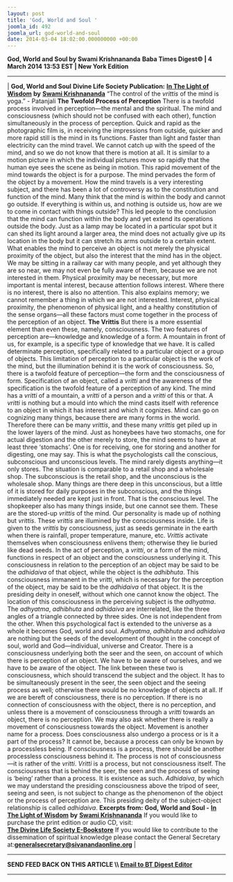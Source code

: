 ```yaml
---
layout: post
title: 'God, World and Soul '
joomla_id: 492
joomla_url: god-world-and-soul
date: 2014-03-04 18:02:00.000000000 +00:00
---
```

 **God, World and Soul by Swami Krishnananda**
**Baba Times Digest© | 4 March 2014 13:53 EST | New York Edition**
* * *
| 
**God, World and Soul**
**Divine Life Society Publication:** [**In The Light of Wisdom**](http://www.swami-krishnananda.org/light/light_06.html) **by** [**Swami Krishnananda**](http://www.dlshq.org/saints/krishnananda.htm)
“The control of the _vrittis_ of the mind is yoga.” - Patanjali
**The Twofold Process of Perception**
There is a twofold process involved in perception—the mental and the spiritual. The mind and consciousness (which should not be confused with each other), function simultaneously in the process of perception. Quick and rapid as the photographic film is, in receiving the impressions from outside, quicker and more rapid still is the mind in its functions. Faster than light and faster than electricity can the mind travel. We cannot catch up with the speed of the mind, and so we do not know that there is motion at all. It is similar to a motion picture in which the individual pictures move so rapidly that the human eye sees the scene as being in motion. This rapid movement of the mind towards the object is for a purpose. The mind pervades the form of the object by a movement.
How the mind travels is a very interesting subject, and there has been a lot of controversy as to the constitution and function of the mind. Many think that the mind is within the body and cannot go outside. If everything is within us, and nothing is outside us, how are we to come in contact with things outside? This led people to the conclusion that the mind can function within the body and yet extend its operations outside the body. Just as a lamp may be located in a particular spot but it can shed its light around a larger area, the mind does not actually give up its location in the body but it can stretch its arms outside to a certain extent.
What enables the mind to perceive an object is not merely the physical proximity of the object, but also the interest that the mind has in the object. We may be sitting in a railway car with many people, and yet although they are so near, we may not even be fully aware of them, because we are not interested in them. Physical proximity may be necessary, but more important is mental interest, because attention follows interest. Where there is no interest, there is also no attention. This also explains memory; we cannot remember a thing in which we are not interested. Interest, physical proximity, the phenomenon of physical light, and a healthy constitution of the sense organs—all these factors must come together in the process of the perception of an object.
**The Vrittis**
But there is a more essential element than even these, namely, consciousness. The two features of perception are—knowledge and knowledge of a form. A mountain in front of us, for example, is a specific type of knowledge that we have. It is called determinate perception, specifically related to a particular object or a group of objects. This limitation of perception to a particular object is the work of the mind, but the illumination behind it is the work of consciousness. So, there is a twofold feature of perception—the form and the consciousness of form.
Specification of an object, called a _vritti_ and the awareness of the specification is the twofold feature of a perception of any kind. The mind has a _vritti_ of a mountain, a _vritti_ of a person and a _vritti_ of this or that. A _vritti_ is nothing but a mould into which the mind casts itself with reference to an object in which it has interest and which it cognizes.
Mind can go on cognizing many things, because there are many forms in the world. Therefore there can be many _vrittis_, and these many _vrittis_ get piled up in the lower layers of the mind. Just as honeybees have two stomachs, one for actual digestion and the other merely to store, the mind seems to have at least three ‘stomachs’. One is for receiving, one for storing and another for digesting, one may say. This is what the psychologists call the conscious, subconscious and unconscious levels. The mind rarely digests anything—it only stores.
The situation is comparable to a retail shop and a wholesale shop. The subconscious is the retail shop, and the unconscious is the wholesale shop. Many things are there deep in this unconscious, but a little of it is stored for daily purposes in the subconscious, and the things immediately needed are kept just in front. That is the conscious level. The shopkeeper also has many things inside, but one cannot see them. These are the stored-up _vrittis_ of the mind. Our personality is made up of nothing but _vrittis_.
These _vrittis_ are illumined by the consciousness inside. Life is given to the _vrittis_ by consciousness, just as seeds germinate in the earth when there is rainfall, proper temperature, manure, etc. _Vrittis_ activate themselves when consciousness enlivens them; otherwise they lie buried like dead seeds. In the act of perception, a _vritti_, or a form of the mind, functions in respect of an object and the consciousness underlying it. This consciousness in relation to the perception of an object may be said to be the _adhidaiva_ of that object, while the object is the _adhibhuta_. This consciousness immanent in the _vritti_, which is necessary for the perception of the object, may be said to be the _adhidaiva_ of that object. It is the presiding deity in oneself, without which one cannot know the object. The location of this consciousness in the perceiving subject is the _adhyatma_.
The _adhyatma_, _adhibhuta_ and _adhidaiva_ are interrelated, like the three angles of a triangle connected by three sides. One is not independent from the other.
When this psychological fact is extended to the universe as a whole it becomes God, world and soul. _Adhyatma_, _adhibhuta_ and _adhidaiva_ are nothing but the seeds of the development of thought in the concept of soul, world and God—individual, universe and Creator. There is a consciousness underlying both the seer and the seen, on account of which there is perception of an object. We have to be aware of ourselves, and we have to be aware of the object. The link between these two is consciousness, which should transcend the subject and the object. It has to be simultaneously present in the seer, the seen object and the seeing process as well; otherwise there would be no knowledge of objects at all. If we are bereft of consciousness, there is no perception. If there is no connection of consciousness with the object, there is no perception, and unless there is a movement of consciousness through a _vritti_ towards an object, there is no perception.
We may also ask whether there is really a movement of consciousness towards the object. Movement is another name for a process. Does consciousness also undergo a process or is it a part of the process? It cannot be, because a process can only be known by a processless being. If consciousness is a process, there should be another processless consciousness behind it. The process is not of consciousness—it is rather of the _vritti_. _Vritti_ is a process, but not consciousness itself. The consciousness that is behind the seer, the seen and the process of seeing is ‘being’ rather than a process. It is existence as such. _Adhidaiva_, by which we may understand the presiding consciousness above the tripod of seer, seeing and seen, is not subject to change as the phenomenon of the object or the process of perception are. This presiding deity of the subject-object relationship is called _adhidaiva_.
**Excerpts from:**
**God, World and Soul -** [**In The Light of Wisdom**](http://www.swami-krishnananda.org/light/light_06.html) **by** [**Swami Krishnananda**](http://www.dlshq.org/saints/krishnananda.htm)
If you would like to purchase the print edition or audio CD, visit:   
 **[The Divine Life Society E-Bookstore](http://www.dlshq.org/cgi-bin/store/commerce.cgi?category=krishnananda&cart_id=1394930528.401)**
If you would like to contribute to the dissemination of spiritual knowledge please contact the General Secretary at:**[](mailto:generalsecretary@sivanandaonline.org)[generalsecretary@sivanandaonline.org](mailto:generalsecretary@sivanandaonline.org)**
 |
* * *
**SEND FEED BACK ON THIS ARTICLE \\\ [Email to BT Digest Editor](mailto:thebabatimes@gmail.com)**
* * *
